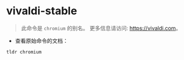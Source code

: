 # vivaldi-stable

> 此命令是 `chromium` 的别名。
> 更多信息请访问: <https://vivaldi.com>。

- 查看原始命令的文档：

`tldr chromium`